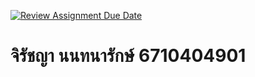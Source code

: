 [![Review Assignment Due Date](https://classroom.github.com/assets/deadline-readme-button-22041afd0340ce965d47ae6ef1cefeee28c7c493a6346c4f15d667ab976d596c.svg)](https://classroom.github.com/a/evyHTiGW)

# จิรัชญา นนทนารักษ์ 6710404901